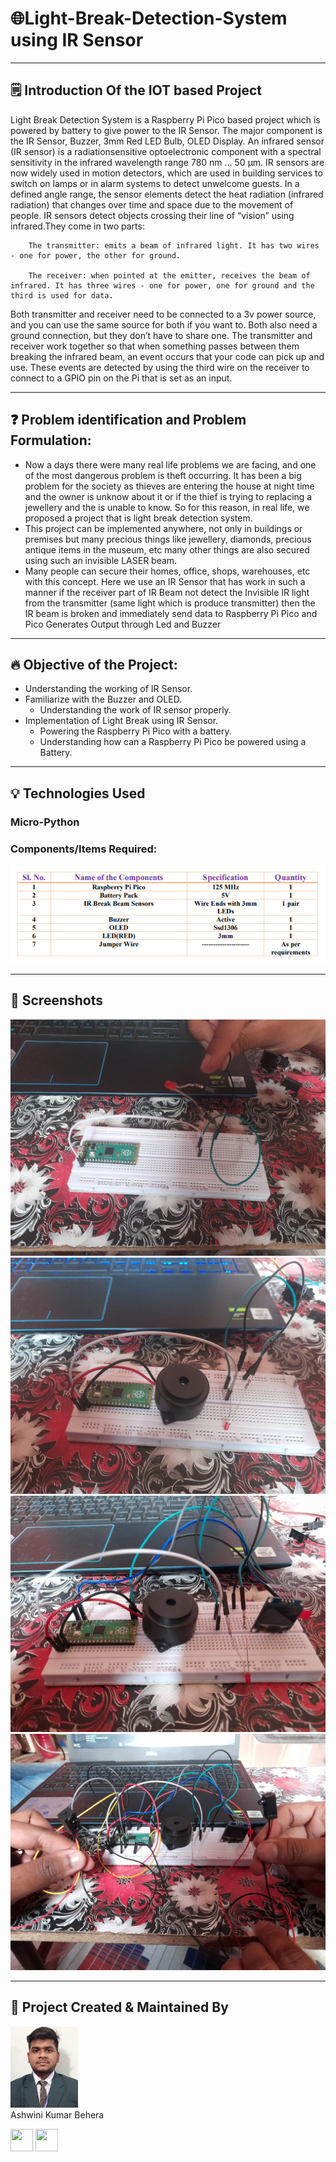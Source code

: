 # 🌐Light-Break-Detection-System using IR Sensor


---



## 🗒️ Introduction Of the IOT based Project

Light Break Detection System is a Raspberry Pi Pico based project which is powered by
battery to give power to the IR Sensor. The major component is the IR Sensor, Buzzer,
3mm Red LED Bulb, OLED Display. An infrared sensor (IR sensor) is a radiationsensitive optoelectronic component with a spectral sensitivity in the infrared wavelength
range 780 nm … 50 µm. IR sensors are now widely used in motion detectors, which are used in building services to switch on lamps or in alarm systems to detect unwelcome guests. In a defined angle range, the sensor elements detect the heat radiation (infrared radiation) that changes over time and space due to the movement of people. IR sensors detect objects crossing their line of “vision” using infrared.They come in two
parts:

        The transmitter: emits a beam of infrared light. It has two wires - one for power, the other for ground.
        
        The receiver: when pointed at the emitter, receives the beam of infrared. It has three wires - one for power, one for ground and the third is used for data.

Both transmitter and receiver need to be connected to a 3v power source, and you can
use the same source for both if you want to. Both also need a ground connection, but they
don’t have to share one.
The transmitter and receiver work together so that when something passes between them
breaking the infrared beam, an event occurs that your code can pick up and use. These
events are detected by using the third wire on the receiver to connect to a GPIO pin on
the Pi that is set as an input.

---
## ❓ Problem identification and Problem Formulation:

- Now a days there were many real life problems we are facing, and one of the most dangerous problem is theft occurring. It has been a big problem for the society as thieves are entering the house at night time and the owner is unknow about it or if the thief is trying to replacing a jewellery and the is unable to know.
So for this reason, in real life, we proposed a project that is light break detection system.
- This project can be implemented anywhere, not only in buildings or premises but many precious things like jewellery, diamonds, precious antique items in the museum, etc many other things are also secured using such an invisible LASER beam. 
- Many people can secure their homes, office, shops, warehouses, etc with this concept. Here we use an IR Sensor that has work in such a manner if the receiver part of IR Beam not detect the Invisible IR light from the transmitter (same light which is produce transmitter) then the IR beam is broken and immediately send data to Raspberry Pi Pico and Pico Generates Output through Led and Buzzer
---


## :fire: Objective of the Project:

- Understanding the working of IR Sensor.
- Familiarize with the Buzzer and OLED.
    - Understanding the work of IR sensor properly.
- Implementation of Light Break using IR Sensor.
    - Powering the Raspberry Pi Pico with a battery.
    - Understanding how can a Raspberry Pi Pico be powered using a Battery.

---

## :bulb: Technologies Used

### Micro-Python

### Components/Items Required:

<img src="IOT Project/Project-Images/Components.png" >



---
## :iphone: Screenshots



<img src="IOT Project/Project-Images/LED Implementation.png">
<img src="IOT Project/Project-Images/Buzzer Implementation.png">
<img src="IOT Project/Project-Images/OLED Implementation.png">
<img src="IOT Project/Project-Images/Final Image.png">

---

## :man: Project Created & Maintained By

<img src = "IOT Project/Project-Images/profile.jpg"  height="130" alt=""> <br>Ashwini Kumar Behera
<p>
<a href = "https://github.com/Kumar2390"><img src = "http://www.iconninja.com/files/241/825/211/round-collaboration-social-github-code-circle-network-icon.svg" width="36" height = "36"/></a>
<a href = "https://www.linkedin.com/in/ashwini-kumar-behera-14a9a4215/">
<img src = "http://www.iconninja.com/files/863/607/751/network-linkedin-social-connection-circular-circle-media-icon.svg" width="36" height="36"/>
</a>
</p>
